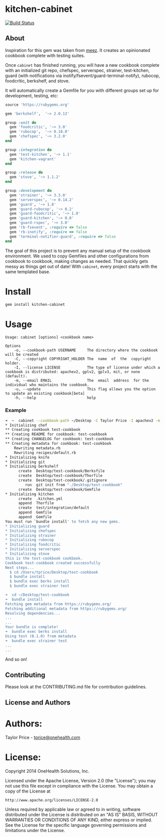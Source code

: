 kitchen-cabinet
===============
[![Build Status](https://travis-ci.org/onehealth/kitchen-cabinet.png)](https://travis-ci.org/onehealth/kitchen-cabinet)

About
-----

Inspiration for this gem was taken from [meez](https://github.com/paulczar/meez). It creates an opinionated cookbook complete with testing suites.

Once `cabinet` has finished running, you will have a new cookbook complete with an initialized git repo, chefspec, serverspec, strainer, test-kitchen, guard (with notifications via inotify/fsevent/guard-terminal-notify), rubocop, foodcritic, berkshelf, and stove.

It will automatically create a Gemfile for you with different groups set up for development, testing, etc:

`````` ruby
source 'https://rubygems.org'

gem 'berkshelf',  '~> 2.0.13'

group :unit do
  gem 'foodcritic', '~> 3.0'
  gem 'rubocop',  '~> 0.18.0'
  gem 'chefspec', '~> 3.2.0'
end

group :integration do
  gem 'test-kitchen', '~> 1.1'
  gem 'kitchen-vagrant'
end

group :release do
  gem 'stove', '~> 1.1.2'
end

group :development do
  gem 'strainer', '~> 3.3.0'
  gem 'serverspec', '~> 0.14.2'
  gem 'guard', '~> 1.8'
  gem 'guard-rubocop', '~> 0.2'
  gem 'guard-foodcritic', '~> 1.0'
  gem 'guard-kitchen', '~> 0.0'
  gem 'guard-rspec', '~> 3.0'
  gem 'rb-fsevent', :require => false
  gem 'rb-inotify', :require => false
  gem 'terminal-notifier-guard', :require => false
end
``````

The goal of this project is to prevent any manual setup of the cookbook environment. We used to copy Gemfiles and other configurations from cookbook to cookbook, making changes as needed. That quickly gets messy as things get out of date! With `cabinet`, every project starts with the same templated base.

Install
=======

`gem install kitchen-cabinet`

Usage
=====

```
Usage: cabinet [options] <cookbook name>

Options
    -o, --cookbook-path USERNAME     The directory where the cookbook will be created
    -C, --copyright COPYRIGHT_HOLDER The  name  of  the  copyright holder.
    -I, --license LICENSE            The type of license under which a cookbook is distributed: apachev2, gplv2, gplv3, mit, or none (default).
    -m, --email EMAIL                The  email  address  for the individual who maintains the cookbook.
	-u, --update				  	 This flag allows you the option to update an existing cookbook[beta]
    -h, --help                       help
```

### Example

`````` bash
➜  ~  cabinet --cookbook-path ~/Desktop -C Taylor Price -I apachev2 -m tprice@onehealth.com test-cookbook
* Initializing chef
** Creating cookbook test-cookbook
** Creating README for cookbook: test-cookbook
** Creating CHANGELOG for cookbook: test-cookbook
** Creating metadata for cookbook: test-cookbook
	Rewriting metadata.rb
	Rewriting recipes/default.rb
* Initializing knife
* Initializing git
* Initializing berkshelf
      create  Desktop/test-cookbook/Berksfile
      create  Desktop/test-cookbook/Thorfile
      create  Desktop/test-cookbook/.gitignore
         run  git init from "./Desktop/test-cookbook"
      create  Desktop/test-cookbook/Gemfile
* Initializing kitchen
      create  .kitchen.yml
      append  Thorfile
      create  test/integration/default
      append  Gemfile
      append  Gemfile
You must run `bundle install' to fetch any new gems.
* Initializing guard
* Initializing chefspec
* Initializing strainer
* Initializing rubocop
* Initializing foodcritic
* Initializing serverspec
* Initializing stove
this is the test-cookbook cookbook.
Cookbook test-cookbook created successfully
Next steps...
  $ cd /Users/tprice/Desktop/test-cookbook
  $ bundle install
  $ bundle exec berks install
  $ bundle exec strainer test

➜  cd ~/Desktop/test-cookbook
➜  bundle install
Fetching gem metadata from https://rubygems.org/
Fetching additional metadata from https://rubygems.org/
Resolving dependencies...
...
...
Your bundle is complete!
➜  bundle exec berks install
Using test (0.1.0) from metadata
➜  bundle exec strainer test
...
...
``````

And so on!

Contributing
-------------------
Please look at the CONTRIBUTING.md file for contribution guidelines.

License and Authors
-------------------

Authors:
========

Taylor Price - tprice@onehealth.com 

License:
========

Copyright 2014 OneHealth Solutions, Inc.

Licensed under the Apache License, Version 2.0 (the "License");
you may not use this file except in compliance with the License.
You may obtain a copy of the License at

    http://www.apache.org/licenses/LICENSE-2.0

Unless required by applicable law or agreed to in writing, software
distributed under the License is distributed on an "AS IS" BASIS,
WITHOUT WARRANTIES OR CONDITIONS OF ANY KIND, either express or implied.
See the License for the specific language governing permissions and
limitations under the License.
